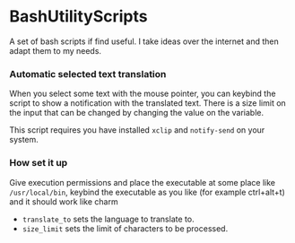 # BashUtilityScripts
A set of bash scripts if find useful. I take ideas over the internet and then adapt them to my needs.

### Automatic selected text translation

When you select some text with the mouse pointer, you can keybind the script to show a notification with the
translated text. There is a size limit on the input that can be changed by changing the value on the variable.

This script requires you have installed `xclip` and `notify-send` on your system.

### How set it up

Give execution permissions and place the executable at some place like `/usr/local/bin`,
keybind the executable as you like (for example ctrl+alt+t) and it should work like charm

* `translate_to` sets the language to translate to.  
* `size_limit` sets the limit of characters to be processed.  
